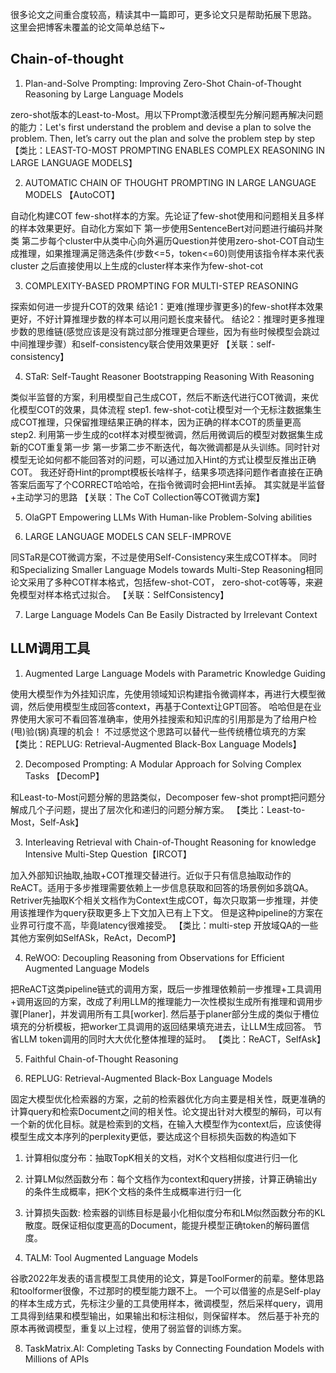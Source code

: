 很多论文之间重合度较高，精读其中一篇即可，更多论文只是帮助拓展下思路。
这里会把博客未覆盖的论文简单总结下~


## Chain-of-thought
1. Plan-and-Solve Prompting: Improving Zero-Shot Chain-of-Thought Reasoning by Large Language Models

zero-shot版本的Least-to-Most。用以下Prompt激活模型先分解问题再解决问题的能力：Let's first understand the problem and devise a plan to solve the problem. Then, let’s carry out the plan and solve the problem step by step
【类比：LEAST-TO-MOST PROMPTING ENABLES COMPLEX REASONING IN LARGE LANGUAGE MODELS】

2. AUTOMATIC CHAIN OF THOUGHT PROMPTING IN LARGE LANGUAGE MODELS 【AutoCOT】

自动化构建COT few-shot样本的方案。先论证了few-shot使用和问题相关且多样的样本效果更好。自动化方案如下
第一步使用SentenceBert对问题进行编码并聚类
第二步每个cluster中从类中心向外遍历Question并使用zero-shot-COT自动生成推理，如果推理满足筛选条件(步数<=5，token<=60)则使用该指令样本来代表cluster
之后直接使用以上生成的cluster样本来作为few-shot-cot


3. COMPLEXITY-BASED PROMPTING FOR MULTI-STEP REASONING

探索如何进一步提升COT的效果
结论1：更难(推理步骤更多)的few-shot样本效果更好，不好计算推理步数的样本可以用问题长度来替代。
结论2：推理时更多推理步数的思维链(感觉应该是没有跳过部分推理更合理些，因为有些时候模型会跳过中间推理步骤）和self-consistency联合使用效果更好
【关联：self-consistency】


4.  STaR: Self-Taught Reasoner Bootstrapping Reasoning With Reasoning  

类似半监督的方案，利用模型自己生成COT，然后不断迭代进行COT微调，来优化模型COT的效果，具体流程
step1. few-shot-cot让模型对一个无标注数据集生成COT推理，只保留推理结果正确的样本，因为正确的样本COT的质量更高
step2. 利用第一步生成的cot样本对模型微调，然后用微调后的模型对数据集生成新的COT重复第一步
第一步第二步不断迭代，每次微调都是从头训练。同时针对模型无论如何都不能回答对的问题，可以通过加入Hint的方式让模型反推出正确COT。
我还好奇Hint的prompt模板长啥样子，结果多项选择问题作者直接在正确答案后面写了个CORRECT哈哈哈，在指令微调时会把Hint丢掉。
其实就是半监督+主动学习的思路
【关联：The CoT Collection等COT微调方案】

5. OlaGPT Empowering LLMs With Human-like Problem-Solving abilities

6. LARGE LANGUAGE MODELS CAN SELF-IMPROVE

同STaR是COT微调方案，不过是使用Self-Consistency来生成COT样本。
同时和Specializing Smaller Language Models towards Multi-Step Reasoning相同论文采用了多种COT样本格式，包括few-shot-COT，
zero-shot-cot等等，来避免模型对样本格式过拟合。
【关联：SelfConsistency】

7. Large Language Models Can Be Easily Distracted by Irrelevant Context


## LLM调用工具
1. Augmented Large Language Models with Parametric Knowledge Guiding

使用大模型作为外挂知识库，先使用领域知识构建指令微调样本，再进行大模型微调，然后使用模型生成回答context，再基于Context让GPT回答。
哈哈但是在业界使用大家可不看回答准确率，使用外挂搜索和知识库的引用那是为了给用户检(甩)验(锅)真理的机会！
不过感觉这个思路可以替代一些传统槽位填充的方案
【类比：REPLUG: Retrieval-Augmented Black-Box Language Models】

2. Decomposed Prompting: A Modular Approach for Solving Complex Tasks 【DecomP】

和Least-to-Most问题分解的思路类似，Decomposer few-shot prompt把问题分解成几个子问题，提出了层次化和递归的问题分解方案。
【类比：Least-to-Most，Self-Ask】

3. Interleaving Retrieval with Chain-of-Thought Reasoning for knowledge Intensive Multi-Step Question【IRCOT】

加入外部知识抽取,抽取+COT推理交替进行。近似于只有信息抽取动作的ReACT。适用于多步推理需要依赖上一步信息获取和回答的场景例如多跳QA。Retriver先抽取K个相关文档作为Context生成COT，每次只取第一步推理，并使用该推理作为query获取更多上下文加入已有上下文。
但是这种pipeline的方案在业界可行度不高，毕竟latency很难接受。
【类比：multi-step 开放域QA的一些其他方案例如SelfASk，ReAct，DecomP】


4. ReWOO: Decoupling Reasoning from Observations for Efficient Augmented Language Models

把ReACT这类pipeline链式的调用方案，既后一步推理依赖前一步推理+工具调用+调用返回的方案，改成了利用LLM的推理能力一次性模拟生成所有推理和调用步骤[Planer]，并发调用所有工具[worker].
然后基于planer部分生成的类似于槽位填充的分析模板，把worker工具调用的返回结果填充进去，让LLM生成回答。
节省LLM token调用的同时大大优化整体推理的延时。
【类比：ReACT，SelfAsk】


5. Faithful Chain-of-Thought Reasoning


6. REPLUG: Retrieval-Augmented Black-Box Language Models

固定大模型优化检索器的方案，之前的检索器优化方向主要是相关性，既更准确的计算query和检索Document之间的相关性。论文提出针对大模型的解码，可以有
一个新的优化目标。就是检索到的文档，在输入大模型作为context后，应该使得模型生成文本序列的perplexity更低，要达成这个目标损失函数的构造如下
1. 计算相似度分布：抽取TopK相关的文档，对K个文档相似度进行归一化 
2. 计算LM似然函数分布：每个文档作为context和query拼接，计算正确输出y的条件生成概率，把K个文档的条件生成概率进行归一化
3. 计算损失函数: 检索器的训练目标是最小化相似度分布和LM似然函数分布的KL散度。既保证相似度更高的Document，能提升模型正确token的解码置信度。

7. TALM: Tool Augmented Language Models

谷歌2022年发表的语言模型工具使用的论文，算是ToolFormer的前辈。整体思路和toolformer很像，不过那时的模型能力跟不上。
一个可以借鉴的点是Self-play的样本生成方式，先标注少量的工具使用样本，微调模型，然后采样query，调用工具得到结果和模型输出，如果输出和标注相似，则保留样本。
然后基于补充的原本再微调模型，重复以上过程，使用了弱监督的训练方案。


8. TaskMatrix.AI: Completing Tasks by Connecting Foundation Models with Millions of APIs


